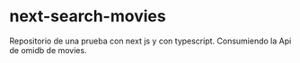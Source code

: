 # next-search-movies
Repositorio de una prueba con next js y con typescript.
Consumiendo la Api de omidb de movies.
